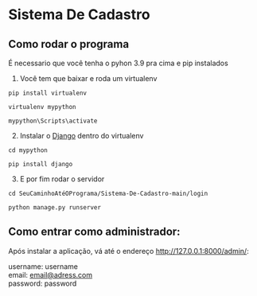 # Sistema De Cadastro

## Como rodar o programa
 É necessario que você tenha o pyhon 3.9 pra cima e pip instalados
 
 1. Você tem que baixar e roda um virtualenv
``` 
pip install virtualenv

virtualenv mypython

mypython\Scripts\activate
```

2. Instalar o [Django](https://www.djangoproject.com) dentro do virtualenv
```
cd mypython

pip install django
```

3. E por fim rodar o servidor
```
cd SeuCaminhoAtéOPrograma/Sistema-De-Cadastro-main/login

python manage.py runserver
```

 ## Como entrar como administrador:
 Após instalar a aplicação, vá até o endereço http://127.0.0.1:8000/admin/:
 
 
   username: username <br>
   email: email@adress.com <br>
   password: password <br>
